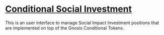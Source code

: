 # [Conditional Social Investment](https://alice.si)

This is an user interface to manage Social Impact Investment positions that are implemented on top of the Gnosis Conditional Tokens.


